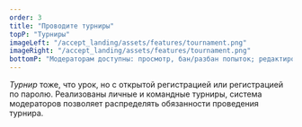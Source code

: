 ```yaml
---
order: 3
title: "Проводите турниры"
topP: "Турниры"
imageLeft: "/accept_landing/assets/features/tournament.png"
imageRight: "/accept_landing/assets/features/tournament.png"
bottomP: "Модераторам доступны: просмотр, бан/разбан попыток; редактирование задач и их порядка; бан/разбан участников и команд; создание уведомлений участникам и все что доступно в панели управления уроком"
---
```


_Турнир_ тоже, что урок, но с открытой регистрацией или регистрацией по паролю. Реализованы личные и командные турниры, система модераторов позволяет распределять обязанности проведения турнира.
